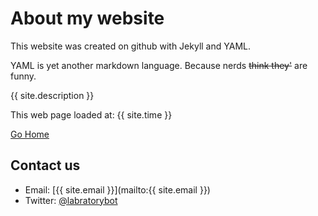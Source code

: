 # About my website
This website was created on github with Jekyll and YAML.

YAML is yet another markdown language. Because nerds ~~think they'~~ are funny.

{{ site.description }}

This web page loaded at: {{ site.time }}

[Go Home](.)

## Contact us

- Email: [{{ site.email }}](mailto:{{ site.email }})
- Twitter: [@labratorybot](https://twitter.com/labratorybot)
